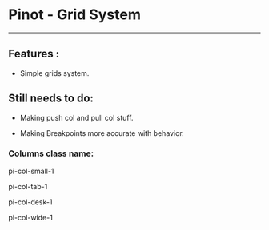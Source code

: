# Pinot - Grid System

---

## Features :

*  Simple grids system.	


## Still needs to do:

*  Making push col and pull col stuff.

*  Making Breakpoints more accurate with behavior.


### Columns class name:
 
pi-col-small-1 

pi-col-tab-1

pi-col-desk-1

pi-col-wide-1